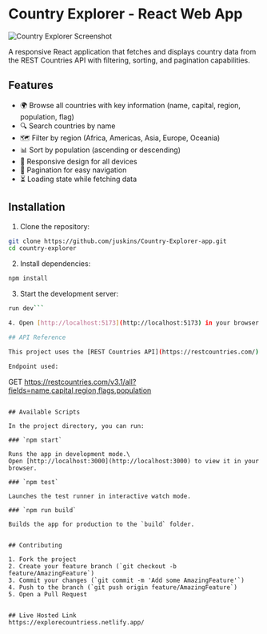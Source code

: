 # Country Explorer - React Web App

![Country Explorer Screenshot](./screenshot.png)

A responsive React application that fetches and displays country data from the REST Countries API with filtering, sorting, and pagination capabilities.

## Features

- 🌍 Browse all countries with key information (name, capital, region, population, flag)
- 🔍 Search countries by name
- 🗺️ Filter by region (Africa, Americas, Asia, Europe, Oceania)
- 📊 Sort by population (ascending or descending)
- 📱 Responsive design for all devices
- 🔢 Pagination for easy navigation
- ⏳ Loading state while fetching data

## Installation

1. Clone the repository:
```bash
git clone https://github.com/juskins/Country-Explorer-app.git
cd country-explorer
```

2. Install dependencies:
```bash
npm install
```

3. Start the development server:
```bash
run dev```

4. Open [http://localhost:5173](http://localhost:5173) in your browser.

## API Reference

This project uses the [REST Countries API](https://restcountries.com/).

Endpoint used:
```
GET https://restcountries.com/v3.1/all?fields=name,capital,region,flags,population
```

## Available Scripts

In the project directory, you can run:

### `npm start`

Runs the app in development mode.\
Open [http://localhost:3000](http://localhost:3000) to view it in your browser.

### `npm test`

Launches the test runner in interactive watch mode.

### `npm run build`

Builds the app for production to the `build` folder.


## Contributing

1. Fork the project
2. Create your feature branch (`git checkout -b feature/AmazingFeature`)
3. Commit your changes (`git commit -m 'Add some AmazingFeature'`)
4. Push to the branch (`git push origin feature/AmazingFeature`)
5. Open a Pull Request


## Live Hosted Link
https://explorecountriess.netlify.app/
